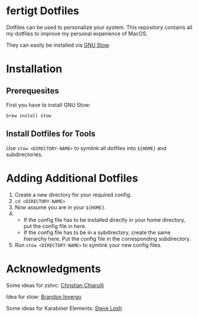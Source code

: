 # fertigt Dotfiles

Dotfiles can be used to personalize your system.
This repository contains all my dotfiles to improve my personal experience of MacOS.

They can easily be installed via [GNU Stow](https://www.gnu.org/software/stow/).

# Installation

## Prerequesites

First you have to install GNU Stow:

```
brew install stow
```

## Install Dotfiles for Tools

Use `stow <DIRECTORY-NAME>` to symlink all dotfiles into `${HOME}` and subdirectories.

# Adding Additional Dotfiles

1. Create a new directory for your required config.
2. `cd <DIRECTORY-NAME>`
3. Now assume you are in your `${HOME}`.
4. 
    + If the config file has to be installed directly in your home directory, put the config file in here.
    + If the config file has to be in a subdirectory, create the same hierarchy here. Put the config file in the corresponding subdirectory.
5. Run `stow <DIRECTORY-NAME>` to symlink your new config files.

# Acknowledgments

Some ideas for zshrc: [Christian Chiarulli](https://www.youtube.com/watch?v=bTLYiNvRIVI)

Idea for stow: [Brandon Invergo](http://brandon.invergo.net/news/2012-05-26-using-gnu-stow-to-manage-your-dotfiles.html)

Some ideas for Karabiner Elements: [Steve Losh](https://stevelosh.com/blog/2012/10/a-modern-space-cadet/)